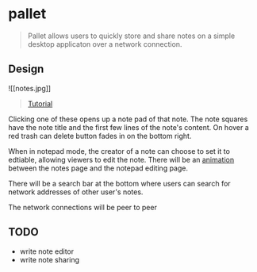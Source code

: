 # pallet

> Pallet allows users to quickly store and share notes on a simple desktop applicaton over a network connection.

## Design

![[notes.jpg]]

> [Tutorial](https://youtu.be/Efo7nIUF2JY)

Clicking one of these opens up a note pad of that note. The note squares have the note title and the first few lines of the note's content. On hover a red trash can delete button fades in on the bottom right.

When in notepad mode, the creator of a note can choose to set it to edtiable, allowing viewers to edit the note. There will be an [animation](https://youtu.be/cqskg3DYH8g) between the notes page and the notepad editing page.

There will be a search bar at the bottom where users can search for network addresses of other user's notes.

The network connections will be peer to peer

## TODO

- write note editor
- write note sharing
